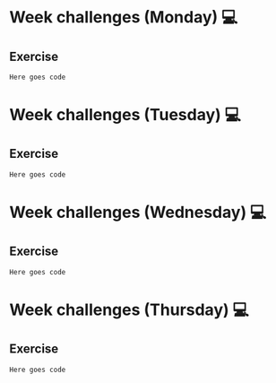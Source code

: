 # Week challenges (Monday) 💻

## Exercise

```JavaScript
Here goes code
```

# Week challenges (Tuesday) 💻

## Exercise

```JavaScript
Here goes code
```

# Week challenges (Wednesday) 💻

## Exercise

```JavaScript
Here goes code
```

# Week challenges (Thursday) 💻

## Exercise

```JavaScript
Here goes code
```
